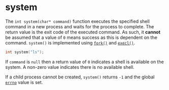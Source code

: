 # system

The `int system(char* command)` function executes the specified shell command in a new process and waits for the process to complete. The return value is the exit code of the executed command. As such, it **cannot** be assumed that a value of `0` means success as this is dependent on the command. `system()` is implemented using [`fork()`](fork.md) and [`execl()`](./exec/execl.md).

```c
int system("ls");
```

If `command` is `null` then a return value of `0` indicates a shell is available on the system. A non-zero value indicates there is no available shell.

If a child process cannot be created, `system()` returns `-1` and the global [`errno`](./exec/errno.md) value is set.